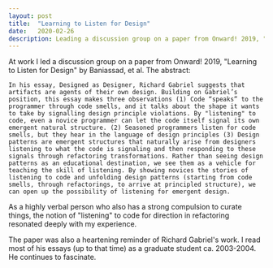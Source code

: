 ```yaml
---
layout: post
title:  "Learning to Listen for Design"
date:   2020-02-26
description: Leading a discussion group on a paper from Onward! 2019, "Learning to Listen for Design" by Baniassad, et al.
---
```


At work I led a discussion group on a paper from Onward! 2019, "Learning to Listen for Design" by Baniassad, et al. The abstract:

    In his essay, Designed as Designer, Richard Gabriel suggests that artifacts are agents of their own design. Building on Gabriel’s position, this essay makes three observations (1) Code “speaks” to the programmer through code smells, and it talks about the shape it wants to take by signalling design principle violations. By "listening" to code, even a novice programmer can let the code itself signal its own emergent natural structure. (2) Seasoned programmers listen for code smells, but they hear in the language of design principles (3) Design patterns are emergent structures that naturally arise from designers listening to what the code is signaling and then responding to these signals through refactoring transformations. Rather than seeing design patterns as an educational destination, we see them as a vehicle for teaching the skill of listening. By showing novices the stories of listening to code and unfolding design patterns (starting from code smells, through refactorings, to arrive at principled structure), we can open up the possibility of listening for emergent design.
    
As a highly verbal person who also has a strong compulsion to curate things, the notion of "listening" to code for direction in refactoring resonated deeply with my experience.

The paper was also a heartening reminder of Richard Gabriel's work. I read most of his essays (up to that time) as a graduate student ca. 2003-2004. He continues to fascinate.
